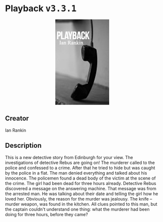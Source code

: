 
# Playback <kbd>v3.3.1</kbd>

<center>
  <img src="./cover-1024.jpg"/>
</center>

## Creator
Ian Rankin

## Description
<p>This is a new detective story from Edinburgh for your view. The investigations of detective Rebus are going on! The murderer called to the police and confessed to a crime. After that he tried to hide but was caught by the police in a flat. The man denied everything and talked about his innocence. The policemen found a dead body of the victim at the scene of the crime. The girl had been dead for three hours already. Detective Rebus discovered a message on the answering machine. That message was from the arrested man. He was talking about their date and telling the girl how he loved her. Obviously, the reason for the murder was jealousy. The knife – murder weapon, was found in the kitchen. All clues pointed to this man, but the captain couldn't understand one thing: what the murderer had been doing for three hours, before they came?</p>
